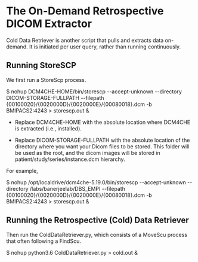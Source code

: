 # The On-Demand Retrospective DICOM Extractor
Cold Data Retriever is another script that pulls and extracts data on-demand. It is initiated per user query, rather than running continuously.

## Running StoreSCP
We first run a StoreScp process.

$ nohup DCM4CHE-HOME/bin/storescp --accept-unknown --directory DICOM-STORAGE-FULLPATH --filepath {00100020}/{0020000D}/{0020000E}/{00080018}.dcm -b BMIPACS2:4243 > storescp.out &

* Replace DCM4CHE-HOME with the absolute location where DCM4CHE is extracted (i.e., installed).

* Replace DICOM-STORAGE-FULLPATH with the absolute location of the directory where you want your Dicom files to be stored. This folder will be used as the root, and the dicom images will be stored in patient/study/series/instance.dcm hierarchy.

For example,

$ nohup /opt/localdrive/dcm4che-5.19.0/bin/storescp --accept-unknown --directory /labs/banerjeelab/DBS_EMPI --filepath {00100020}/{0020000D}/{0020000E}/{00080018}.dcm -b BMIPACS2:4243 > storescp.out &

## Running the Retrospective (Cold) Data Retriever

Then run the ColdDataRetriever.py, which consists of a MoveScu process that often following a FindScu. 

$ nohup python3.6 ColdDataRetriever.py > cold.out &
